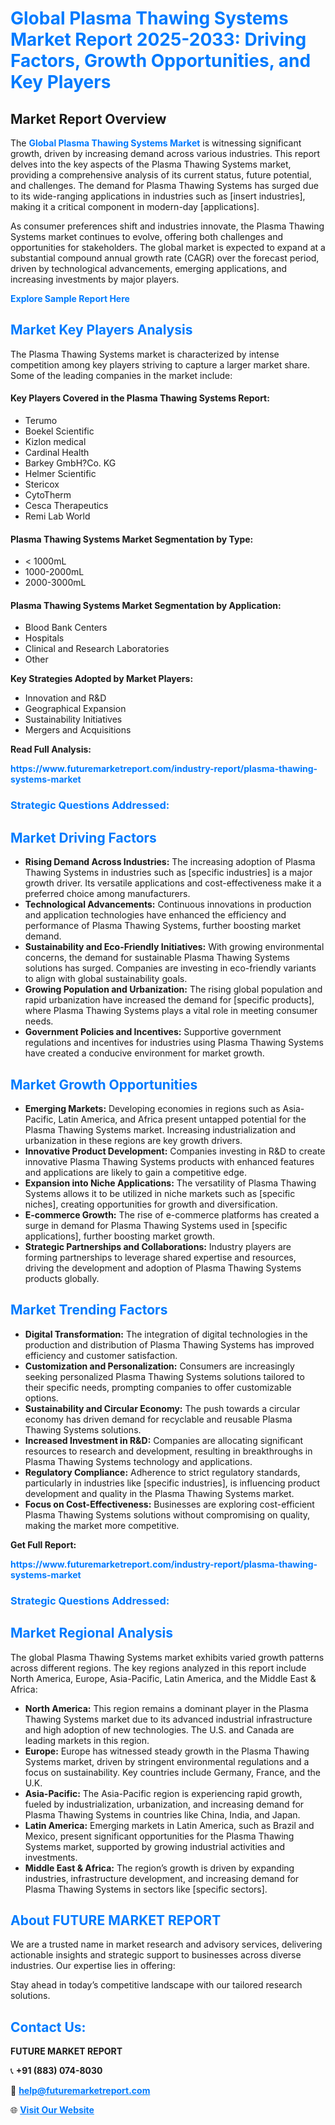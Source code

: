 <h1 style="color: #007BFF;">Global Plasma Thawing Systems Market Report 2025-2033: Driving Factors, Growth Opportunities, and Key Players</h1>

<section id="overview">
<h2>Market Report Overview</h2>
<p>The <a href="https://www.futuremarketreport.com/industry-report/plasma-thawing-systems-market" style="color: #007BFF; text-decoration: none;"><strong>Global Plasma Thawing Systems Market</strong></a> is witnessing significant growth, driven by increasing demand across various industries. This report delves into the key aspects of the Plasma Thawing Systems market, providing a comprehensive analysis of its current status, future potential, and challenges. The demand for Plasma Thawing Systems has surged due to its wide-ranging applications in industries such as [insert industries], making it a critical component in modern-day [applications].</p>
<p>As consumer preferences shift and industries innovate, the Plasma Thawing Systems market continues to evolve, offering both challenges and opportunities for stakeholders. The global market is expected to expand at a substantial compound annual growth rate (CAGR) over the forecast period, driven by technological advancements, emerging applications, and increasing investments by major players.</p>
</section>

<section id="overview">
<p><a href="https://www.futuremarketreport.com/request-sample/reportId=78249" style="color: #007BFF; text-decoration: none;"><strong>Explore Sample Report Here</strong></a></p>
</section>

<section id="key-players">
<h2 style="color: #007BFF;">Market Key Players Analysis</h2>
<p>The Plasma Thawing Systems market is characterized by intense competition among key players striving to capture a larger market share. Some of the leading companies in the market include:</p>
<h4>Key Players Covered in the Plasma Thawing Systems Report:</h4>
<ul><li>Terumo</li><li>Boekel Scientific</li><li>Kizlon medical</li><li>Cardinal Health</li><li>Barkey GmbH?Co. KG</li><li>Helmer Scientific</li><li>Stericox</li><li>CytoTherm</li><li>Cesca Therapeutics</li><li>Remi Lab World</li></ul>
<h4>Plasma Thawing Systems Market Segmentation by Type:</h4>
<ul><li>&lt; 1000mL</li><li>1000-2000mL</li><li>2000-3000mL</li></ul>

<h4>Plasma Thawing Systems Market Segmentation by Application:</h4>
<ul><li>Blood Bank Centers</li><li>Hospitals</li><li>Clinical and Research Laboratories</li><li>Other</li></ul>
<p><strong>Key Strategies Adopted by Market Players:</strong></p>
<ul>
<li>Innovation and R&D</li>
<li>Geographical Expansion</li>
<li>Sustainability Initiatives</li>
<li>Mergers and Acquisitions</li>
</ul>
</section>

<section>
<p><strong>Read Full Analysis: </strong></p><a href="https://www.futuremarketreport.com/industry-report/plasma-thawing-systems-market" style="color: #007BFF; text-decoration: none;"><strong>https://www.futuremarketreport.com/industry-report/plasma-thawing-systems-market</strong></a>
<h3 style="color: #007BFF;">Strategic Questions Addressed:</h3>
</section>

<section id="driving-factors">
<h2 style="color: #007BFF;">Market Driving Factors</h2>
<ul>
<li><strong>Rising Demand Across Industries:</strong> The increasing adoption of Plasma Thawing Systems in industries such as [specific industries] is a major growth driver. Its versatile applications and cost-effectiveness make it a preferred choice among manufacturers.</li>
<li><strong>Technological Advancements:</strong> Continuous innovations in production and application technologies have enhanced the efficiency and performance of Plasma Thawing Systems, further boosting market demand.</li>
<li><strong>Sustainability and Eco-Friendly Initiatives:</strong> With growing environmental concerns, the demand for sustainable Plasma Thawing Systems solutions has surged. Companies are investing in eco-friendly variants to align with global sustainability goals.</li>
<li><strong>Growing Population and Urbanization:</strong> The rising global population and rapid urbanization have increased the demand for [specific products], where Plasma Thawing Systems plays a vital role in meeting consumer needs.</li>
<li><strong>Government Policies and Incentives:</strong> Supportive government regulations and incentives for industries using Plasma Thawing Systems have created a conducive environment for market growth.</li>
</ul>
</section>

<section id="growth-opportunities">
<h2 style="color: #007BFF;">Market Growth Opportunities</h2>
<ul>
<li><strong>Emerging Markets:</strong> Developing economies in regions such as Asia-Pacific, Latin America, and Africa present untapped potential for the Plasma Thawing Systems market. Increasing industrialization and urbanization in these regions are key growth drivers.</li>
<li><strong>Innovative Product Development:</strong> Companies investing in R&D to create innovative Plasma Thawing Systems products with enhanced features and applications are likely to gain a competitive edge.</li>
<li><strong>Expansion into Niche Applications:</strong> The versatility of Plasma Thawing Systems allows it to be utilized in niche markets such as [specific niches], creating opportunities for growth and diversification.</li>
<li><strong>E-commerce Growth:</strong> The rise of e-commerce platforms has created a surge in demand for Plasma Thawing Systems used in [specific applications], further boosting market growth.</li>
<li><strong>Strategic Partnerships and Collaborations:</strong> Industry players are forming partnerships to leverage shared expertise and resources, driving the development and adoption of Plasma Thawing Systems products globally.</li>
</ul>
</section>

<section id="trending-factors">
<h2 style="color: #007BFF;">Market Trending Factors</h2>
<ul>
<li><strong>Digital Transformation:</strong> The integration of digital technologies in the production and distribution of Plasma Thawing Systems has improved efficiency and customer satisfaction.</li>
<li><strong>Customization and Personalization:</strong> Consumers are increasingly seeking personalized Plasma Thawing Systems solutions tailored to their specific needs, prompting companies to offer customizable options.</li>
<li><strong>Sustainability and Circular Economy:</strong> The push towards a circular economy has driven demand for recyclable and reusable Plasma Thawing Systems solutions.</li>
<li><strong>Increased Investment in R&D:</strong> Companies are allocating significant resources to research and development, resulting in breakthroughs in Plasma Thawing Systems technology and applications.</li>
<li><strong>Regulatory Compliance:</strong> Adherence to strict regulatory standards, particularly in industries like [specific industries], is influencing product development and quality in the Plasma Thawing Systems market.</li>
<li><strong>Focus on Cost-Effectiveness:</strong> Businesses are exploring cost-efficient Plasma Thawing Systems solutions without compromising on quality, making the market more competitive.</li>
</ul>
</section>

<section>
<p><strong>Get Full Report: </strong></p><a href="https://www.futuremarketreport.com/industry-report/plasma-thawing-systems-market" style="color: #007BFF; text-decoration: none;"><strong>https://www.futuremarketreport.com/industry-report/plasma-thawing-systems-market</strong></a>
<h3 style="color: #007BFF;">Strategic Questions Addressed:</h3>
</section>


<section id="regional-analysis">
<h2 style="color: #007BFF;">Market Regional Analysis</h2>
<p>The global Plasma Thawing Systems market exhibits varied growth patterns across different regions. The key regions analyzed in this report include North America, Europe, Asia-Pacific, Latin America, and the Middle East & Africa:</p>
<ul>
<li><strong>North America:</strong> This region remains a dominant player in the Plasma Thawing Systems market due to its advanced industrial infrastructure and high adoption of new technologies. The U.S. and Canada are leading markets in this region.</li>
<li><strong>Europe:</strong> Europe has witnessed steady growth in the Plasma Thawing Systems market, driven by stringent environmental regulations and a focus on sustainability. Key countries include Germany, France, and the U.K.</li>
<li><strong>Asia-Pacific:</strong> The Asia-Pacific region is experiencing rapid growth, fueled by industrialization, urbanization, and increasing demand for Plasma Thawing Systems in countries like China, India, and Japan.</li>
<li><strong>Latin America:</strong> Emerging markets in Latin America, such as Brazil and Mexico, present significant opportunities for the Plasma Thawing Systems market, supported by growing industrial activities and investments.</li>
<li><strong>Middle East & Africa:</strong> The region’s growth is driven by expanding industries, infrastructure development, and increasing demand for Plasma Thawing Systems in sectors like [specific sectors].</li>
</ul>
</section>

<footer>
<h2 style="color: #007BFF;">About FUTURE MARKET REPORT</h2>
<p>We are a trusted name in market research and advisory services, delivering actionable insights and strategic support to businesses across diverse industries. Our expertise lies in offering:</p>

<p>Stay ahead in today’s competitive landscape with our tailored research solutions.</p>

<h2 style="color: #007BFF;">Contact Us:</h2>
<p><strong>FUTURE MARKET REPORT</strong></p>
<p>📞 <strong>+91 (883) 074-8030</strong></p>
<p>📧 <strong><a href="mailto:help@futuremarketreport.com" style="color: #007BFF;">help@futuremarketreport.com</a></strong></p>
<p>🌐 <strong><a href="https://www.futuremarketreport.com/" style="color: #007BFF;">Visit Our Website</a></strong></p>
</footer>